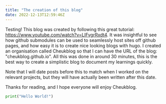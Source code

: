 ```yaml
---
title: "The creation of this blog"
date: 2022-12-13T12:59:46Z
---
```


Testing! This blog was created by following this great tutorial: https://www.youtube.com/watch?v=LIFvgrRxdt4. It was insightful to see how github submodules can be used to seamlessly host sites off github pages, and how easy it is to create nice looking blogs with hugo. I created an organisation called Cheukblog so that I can have the URL of the blog: "cheukblog.github.io". All this was done in around 30 minutes, this is the best way to create a simplistic blog to document my learnings quickly.

Note that I will date posts before this to match when I worked on the relevant projects, but they will have actually been written after this date.

Thanks for reading, and I hope everyone will enjoy Cheukblog.

```python
print("Hello World!")
```
